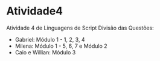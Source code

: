 # Atividade4

Atividade 4 de Linguagens de Script
Divisão das Questões:
- Gabriel: Módulo 1 - 1, 2, 3, 4
- Milena: Módulo 1 - 5, 6, 7 e Módulo 2
- Caio e Willian: Módulo 3
